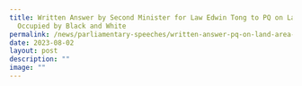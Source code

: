 ```yaml
---
title: Written Answer by Second Minister for Law Edwin Tong to PQ on Land Area
  Occupied by Black and White
permalink: /news/parliamentary-speeches/written-answer-pq-on-land-area-occupied-by-black-and-white-bungalows/
date: 2023-08-02
layout: post
description: ""
image: ""
---
```

